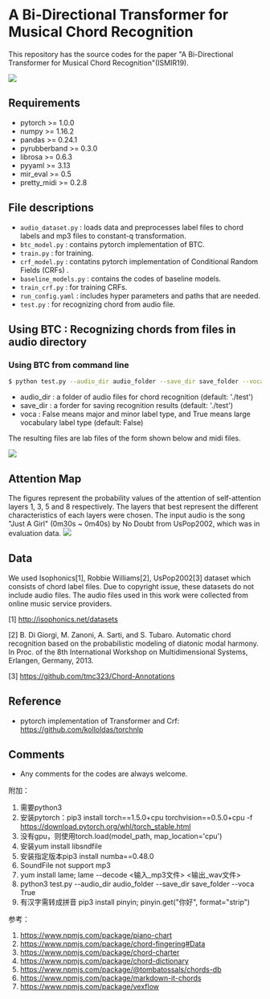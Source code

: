 # A Bi-Directional Transformer for Musical Chord Recognition

This repository has the source codes for the paper "A Bi-Directional Transformer for Musical Chord Recognition"(ISMIR19).

<img src="png/model.png">

## Requirements
- pytorch >= 1.0.0
- numpy >= 1.16.2
- pandas >= 0.24.1
- pyrubberband >= 0.3.0
- librosa >= 0.6.3
- pyyaml >= 3.13
- mir_eval >= 0.5
- pretty_midi >= 0.2.8

## File descriptions
  * `audio_dataset.py` : loads data and preprocesses label files to chord labels and mp3 files to constant-q transformation. 
  * `btc_model.py` : contains pytorch implementation of BTC.
  * `train.py` : for training. 
  * `crf_model.py` : contatins pytorch implementation of Conditional Random Fields (CRFs) .
  * `baseline_models.py` : contains the codes of baseline models.
  * `train_crf.py` : for training CRFs.  
  * `run_config.yaml` : includes hyper parameters and paths that are needed.
  * `test.py` : for recognizing chord from audio file. 

## Using BTC : Recognizing chords from files in audio directory

### Using BTC from command line
```bash 
$ python test.py --audio_dir audio_folder --save_dir save_folder --voca False
```
  * audio_dir : a folder of audio files for chord recognition (default: './test')
  * save_dir : a forder for saving recognition results (default: './test')
  * voca : False means major and minor label type, and True means large vocabulary label type (default: False)
  
The resulting files are lab files of the form shown below and midi files.

  <img src="png/example.png">

## Attention Map
The figures represent the probability values of the attention of self-attention layers 1, 3, 5 and 8 respectively. The
layers that best represent the different characteristics of each layers were chosen. The input audio is the song "Just A Girl"
(0m30s ~ 0m40s) by No Doubt from UsPop2002, which was in evaluation data.
  <img src="png/attention.png">

## Data
We used Isophonics[1], Robbie Williams[2], UsPop2002[3] dataset which consists of chord label files. Due to copyright issue, these datasets do not include audio files. The audio files used in this work were collected from online music service providers.

[1] http://isophonics.net/datasets 

[2] B. Di Giorgi, M. Zanoni, A. Sarti, and S. Tubaro. Automatic
chord recognition based on the probabilistic
modeling of diatonic modal harmony. In Proc. of the
8th International Workshop on Multidimensional Systems,
Erlangen, Germany, 2013.

[3] https://github.com/tmc323/Chord-Annotations

## Reference
  * pytorch implementation of Transformer and Crf: https://github.com/kolloldas/torchnlp 

## Comments
  * Any comments for the codes are always welcome.


附加：
1. 需要python3
2. 安装pytorch：pip3 install torch==1.5.0+cpu torchvision==0.5.0+cpu -f https://download.pytorch.org/whl/torch_stable.html
3. 没有gpu，则使用torch.load(model_path, map_location='cpu')
4. 安装yum install libsndfile
5. 安装指定版本pip3 install numba==0.48.0
6. SoundFile not support mp3
7. yum install lame; lame --decode <输入_mp3文件> <输出_wav文件>
8. python3 test.py --audio_dir audio_folder --save_dir save_folder --voca True
9. 有汉字需转成拼音 pip3 install pinyin; pinyin.get("你好", format="strip")

参考：
1. https://www.npmjs.com/package/piano-chart
2. https://www.npmjs.com/package/chord-fingering#Data
3. https://www.npmjs.com/package/chord-charter
4. https://www.npmjs.com/package/chord-dictionary
5. https://www.npmjs.com/package/@tombatossals/chords-db
6. https://www.npmjs.com/package/markdown-it-chords
7. https://www.npmjs.com/package/vexflow
